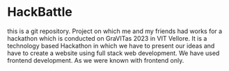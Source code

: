 # HackBattle
this is a git repository. Project on which me and my friends had works for a hackathon which is conducted on GraVITas 2023 in VIT Vellore. It is a technology based Hackathon in which we have to present our ideas and have to create a website using full stack web development. We have used frontend development. As we were known with frontend only. 
